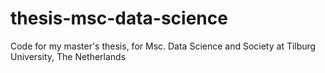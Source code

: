 # thesis-msc-data-science
Code for my master's thesis, for Msc. Data Science and Society at Tilburg University, The Netherlands
